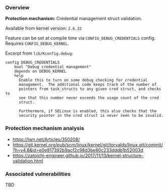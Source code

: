 
### Overview

**Protection mechanism:** Credential management struct validation.

Available from kernel version: `2.6.32`

Feature can be set at compile time via `CONFIG_DEBUG_CREDENTIALS` config. Requires `CONFIG_DEBUG_KERNEL`.

Excerpt from `lib/Kconfig.debug`:

```
config DEBUG_CREDENTIALS
	bool "Debug credential management"
	depends on DEBUG_KERNEL
	help
	  Enable this to turn on some debug checking for credential
	  management.  The additional code keeps track of the number of
	  pointers from task_structs to any given cred struct, and checks to
	  see that this number never exceeds the usage count of the cred
	  struct.

	  Furthermore, if SELinux is enabled, this also checks that the
	  security pointer in the cred struct is never seen to be invalid.
```

### Protection mechanism analysis

* https://lwn.net/Articles/350208/
* https://git.kernel.org/pub/scm/linux/kernel/git/torvalds/linux.git/commit/?h=v4.8&id=e0e817392b9acf2c98d3be80c233dddb1b52003d
* https://zatoichi-engineer.github.io/2017/11/13/kernel-structure-validation.html

### Associated vulnerabilities

TBD
